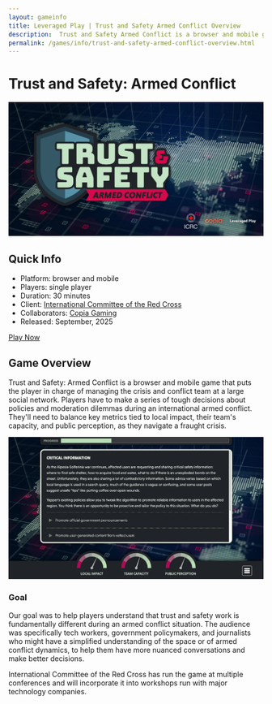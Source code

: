 ```yaml
---
layout: gameinfo
title: Leveraged Play | Trust and Safety Armed Conflict Overview
description:  Trust and Safety Armed Conflict is a browser and mobile game that puts the player in charge of managing the conflict and crisis team at a large social network. Players have to make a series of tough decisions about policies and moderation dilemmas during an international armed conflict.
permalink: /games/info/trust-and-safety-armed-conflict-overview.html
---
```


# Trust and Safety: Armed Conflict

<div class="row mb-5">
  <div class="text-center">
    <img src="/img/game-images/tsac-banner.jpg" alt="trust and safety armed conflict banner" class="img-fluid mx-auto d-block">
  </div>
</div>

## Quick Info

<ul>
  <li>Platform: browser and mobile</li>
  <li>Players: single player</li>
  <li>Duration: 30 minutes</li>
  <li>Client: <a href="https://www.icrc.org/" target="_blank">International Committee of the Red Cross</a></li>
  <li>Collaborators: <a href="https://copia.is/gaming/" target="_blank">Copia Gaming</a></li>
  <li>Released: September, 2025</li>
</ul>

<a href="https://trust-and-safety-game.icrc.org/" target="_blank" class="btn btn-secondary" role="button">
  Play Now
</a>

## Game Overview

Trust and Safety: Armed Conflict is a browser and mobile game that puts the player in charge of managing the crisis and conflict team at a large social network. Players have to make a series of tough decisions about policies and moderation dilemmas during an international armed conflict. They'll need to balance key metrics tied to local impact, their team's capacity, and public perception, as they navigate a fraught crisis.

<img alt="screen shot of a trust and safety dilemma" src="/img/game-images/tsac-screenshot.png" class="img-fluid mx-auto d-block">

### Goal

Our goal was to help players understand that trust and safety work is fundamentally different during an armed conflict situation. The audience was specifically tech workers, government policymakers, and journalists who might have a simplified understanding of the space or of armed conflict dynamics, to help them have more nuanced conversations and make better decisions.

International Committee of the Red Cross has run the game at multiple conferences and will incorporate it into workshops run with major technology companies.
